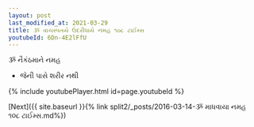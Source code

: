 ```yaml
---
layout: post
last_modified_at: 2021-03-29
title: ૐ વાચસ્પતયે ઉંદરીધાયે નમહ ૧૦૮ ટાઈમ્સ
youtubeId: 6Dn-4E2lFfU
---
```

 
 
 ૐ નૈકંઠમાને નમહ  
 
 -  જેની પાસે શરીર નથી 
 
  
 
  
 
 
 
 
 
 


{% include youtubePlayer.html id=page.youtubeId %}
 
[Next]({{ site.baseurl }}{% link  split2/_posts/2016-03-14-ૐ માધવાયા નમહ ૧૦૮ ટાઈમ્સ.md%})
 
